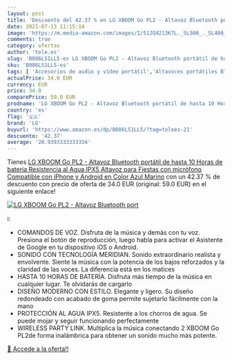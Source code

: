 ```yaml
---
layout: post
title: 'Descuento del 42.37 % en LG XBOOM Go PL2 - Altavoz Bluetooth port'
date: 2021-07-13 11:15:14
image: 'https://m.media-amazon.com/images/I/51JQ4213K7L._SL500_._SL400_.jpg'
comments: true
category: ofertas
author: 'tole.es'
slug: 'B086LS1LL5-es LG XBOOM Go PL2 - Altavoz Bluetooth portátil de hasta 10...'
sku: 'B086LS1LL5-es'
tags: [ 'Accesorios de audio y vídeo portátil','Altavoces portátiles Bluetooth','Altavoces portátiles y altavoces con puerto dock','Audio y vídeo portátil','Electrónica','android','lg', ]
actualPrice: 34.0 EUR
currency: EUR
price: 34.0
comparePrice: 59.0 EUR
prodname: 'LG XBOOM Go PL2 - Altavoz Bluetooth portátil de hasta 10 Horas de batería  Resistencia al Agua IPX5  Altavoz para Fiestas con micrófono Compatible con iPhone y Android en Color Azul Marino'
country: 'es'
flag: '🇪🇸'
brand: 'LG'
buyurl: 'https://www.amazon.es/dp/B086LS1LL5/?tag=tolees-21'
descuento: '42.37'
average: '28.9393333333334'
---
```


Tienes [LG XBOOM Go PL2 - Altavoz Bluetooth portátil de hasta 10 Horas de batería  Resistencia al Agua IPX5  Altavoz para Fiestas con micrófono Compatible con iPhone y Android en Color Azul Marino](https://www.amazon.es/dp/B086LS1LL5/?tag=tolees-21) con un 42.37 % de descuento con precio de oferta de 34.0 EUR (original: 59.0 EUR) en el siguiente enlace!

[![LG XBOOM Go PL2 - Altavoz Bluetooth port](https://m.media-amazon.com/images/I/51JQ4213K7L._SL500_._SL400_.jpg)](https://www.amazon.es/dp/B086LS1LL5/?tag=tolees-21)

ℹ️:

- COMANDOS DE VOZ. Disfruta de la música y demás con tu voz. Presiona el botón de reproducción, luego habla para activar el Asistente de Google en tu dispositivo iOS o Android.
- SONIDO CON TECNOLOGÍA MERIDIAN. Sonido extraordinario realista y envolvente. Siente la música con la potencia de los bajos reforzados y la claridad de las voces. La diferencia está en los matices
- HASTA 10 HORAS DE BATERÍA. Disfruta más tiempo de la música en cualquier lugar. Te olvidarás de cargarlo
- DISEÑO MODERNO CON ESTILO. Elegante y ligero. Su diseño redondeado con acabado de goma permite sujetarlo fácilmente con la mano
- PROTECCIÓN AL AGUA IPX5. Resistente a los chorros de agua. Se puede mojar y seguir funcionando perfectamente
- WIRELESS PARTY LINK. Multiplica la música conectando 2 XBOOM Go PL2de forma inalámbrica para obtener un sonido mucho más potente.

[🛒 Accede a la oferta!!](https://www.amazon.es/dp/B086LS1LL5/?tag=tolees-21)
